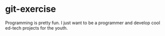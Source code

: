# git-exercise 
Programming is pretty fun. I just want to be a programmer and develop cool ed-tech projects for the youth.